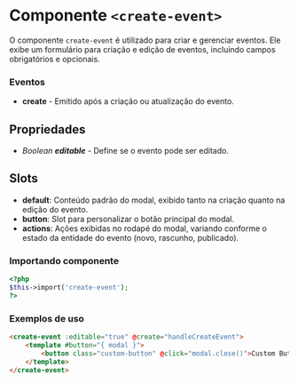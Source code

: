 # Componente `<create-event>`

O componente `create-event` é utilizado para criar e gerenciar eventos. Ele exibe um formulário para criação e edição de eventos, incluindo campos obrigatórios e opcionais.

### Eventos
- **create** - Emitido após a criação ou atualização do evento.

## Propriedades
- *Boolean **editable*** - Define se o evento pode ser editado.

## Slots
- **default**: Conteúdo padrão do modal, exibido tanto na criação quanto na edição do evento.
- **button**: Slot para personalizar o botão principal do modal.
- **actions**: Ações exibidas no rodapé do modal, variando conforme o estado da entidade do evento (novo, rascunho, publicado).

### Importando componente
```PHP
<?php 
$this->import('create-event');
?>
```

### Exemplos de uso
```HTML
<create-event :editable="true" @create="handleCreateEvent">
    <template #button="{ modal }">
        <button class="custom-button" @click="modal.close()">Custom Button</button>
    </template>
</create-event>
```